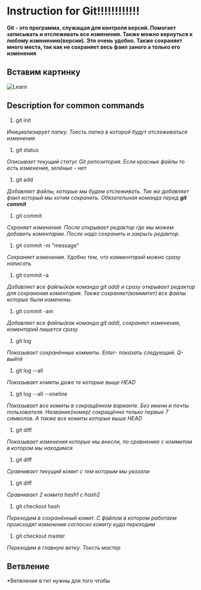 # Instruction for Git!!!!!!!!!!!!

**Git - это программа, служащая для контроля версий. Помогает записывать и отслеживать все изменения. Также можно вернуться к любому изменению(версии). Это очень удобно. Также сохраняет много места, так как не сохраняет весь фаил заного а только его изменения**

## Вставим картинку
![Learn](image\1image.png)

## Description for common commands

1. git init         

*Инициализирует папку. Тоесть папка в которой будут отслеживаться изменения*

1. git status

*Описывает текущий статус Git репозитория. Если красные файлы то есть изменения, зелёные - нет*

1. git add 

*Добавляет файлы, которые мы будем отслеживать. Так же добавляет фаил который мы хотим сохранить. Обязательная команда перед **git commit***

1. git commit

*Схраняет изменения. После открывает редактор где мы можем добавить коментарии. После надо сохранить и закрыть редактор.* 

1. git commit -m "message"

*Сохраняет изменения. Удобно тем, что комментарий можно сразу написать*

1. git commit -a

*Добавляет все файлы(как команда git add) и сразу открывает редактор для сохранения коментария. Также сохраняет(коммитит) все файлы которые были изменены.*

1. git commit -am

*Добавляет все файлы(как команда git add), сохраняет изменения, коментарий пишется сразу*

1. git log

*Показывает сохранённые коммиты. Enter- показать следующий. Q-выйтй*

1. git log --all

*Показывает комиты даже те которые выще HEAD*

1. git log --all --oneline

*Показывает все комиты в сокращённом варианте. Без имени и почты пользователя. Название(номер) сокращённо только первые 7 символов. А также все комиты которые выше HEAD*

1. git diff  

*Показывает изменения которые мы внесли, по сравнению с коммитом в котором мы находимся*

1. git diff <hash>

*Сравнивает текущий комит с тем которым мы указали*

1. git diff <hash1> <hash2>

*Сравнивает 2 комита hash1 с hash2*

1. git checkout hash

*Переходим в сохранённый комит. С файлом в котором работаем происходят изменения согласно комиту куда переходим*

1. git checkout master

*Переходим в главную ветку. Тоесть мастер*

## Ветвление 

*Ветвления в гит нужны для того чтобы




